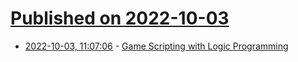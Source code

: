 # [Published on 2022-10-03](index.md)

* [2022-10-03, 11:07:06](https://lobste.rs/s/24h7zi/game_scripting_with_logic_programming) - [Game Scripting with Logic Programming](https://blog.cameldridge.com/article/20200828-logic-game-scripting/)
